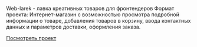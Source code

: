 Web-larek - лавка креативных товаров для фронтендеров
Формат проекта: Интернет-магазин с возможностью просмотра подробной информации о товаре, добавления товаров в корзину, ввода контактных данных и параметров доставки, оформления заказа.

[Посмотреть проект](https://vipreal.github.io/web-larek-frontend/)
